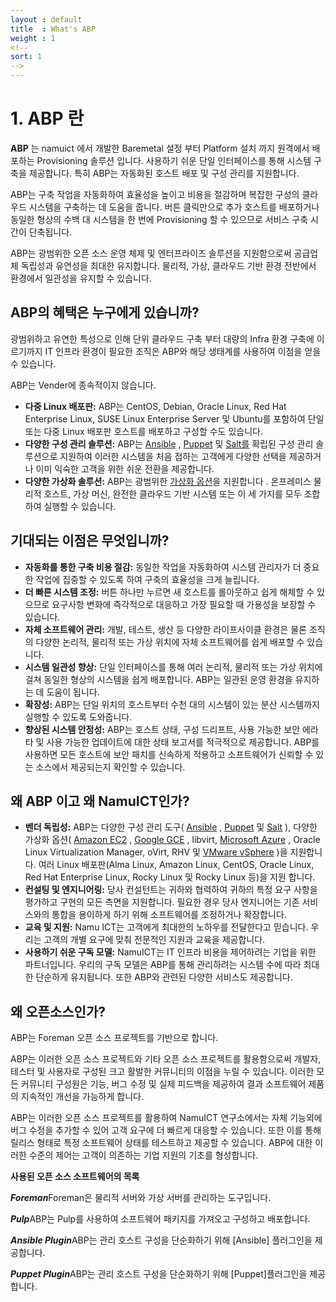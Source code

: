 ```yaml
---
layout : default
title  : What's ABP
weight : 1
<!--
sort: 1
-->
---
```


# 1. ABP 란
**ABP** 는 namuict 에서 개발한 Baremetal 설정 부터 Platform 설치 까지 원격에서 배포하는 Provisioning 솔루션 입니다. 사용하기 쉬운 단일 인터페이스를 통해 시스템 구축을 제공합니다. 특히 ABP는 자동화된 호스트 배포 및 구성 관리를 지원합니다.

ABP는 구축 작업을 자동화하여 효율성을 높이고 비용을 절감하며 복잡한 구성의 클라우드 시스템을 구축하는 데 도움을 줍니다. 버튼 클릭만으로 추가 호스트를 배포하거나 동일한 형상의 수백 대 시스템을 한 번에 Provisioning 할 수 있으므로 서비스 구축 시간이 단축됩니다.

ABP는 광범위한 오픈 소스 운영 체제 및 엔터프라이즈 솔루션을 지원함으로써 공급업체 독립성과 유연성을 최대한 유지합니다. 물리적, 가상, 클라우드 기반 환경 전반에서 환경에서 일관성을 유지할 수 있습니다.

## **ABP의 혜택은 누구에게 있습니까?**

광범위하고 유연한 특성으로 인해 단위 클라우드 구축 부터 대량의 Infra 환경 구축에 이르기까지 IT 인프라 환경이 필요한 조직은 ABP와 해당 생태계를 사용하여 이점을 얻을 수 있습니다.

ABP는 Vender에 종속적이지 않습니다.

- **다중 Linux 배포판:** ABP는 CentOS, Debian, Oracle Linux, Red Hat Enterprise Linux, SUSE Linux Enterprise Server 및 Ubuntu를 포함하여 단일 또는 다중 Linux 배포판 호스트를 배포하고 구성할 수도 있습니다.
- **다양한 구성 관리 솔루션:** ABP는 [Ansible](https://ansible.html) , [Puppet](https://puppet.html) 및 [Salt를](https://salt.html) 확립된 구성 관리 솔루션으로 지원하여 이러한 시스템을 처음 접하는 고객에게 다양한 선택을 제공하거나 이미 익숙한 고객을 위한 쉬운 전환을 제공합니다.
- **다양한 가상화 솔루션:** ABP는 광범위한 [가상화 옵션](https://compute_resources.html)을 지원합니다 . 온프레미스 물리적 호스트, 가상 머신, 완전한 클라우드 기반 시스템 또는 이 세 가지를 모두 조합하여 실행할 수 있습니다.

## **기대되는 이점은 무엇입니까?**

- **자동화를 통한 구축 비용 절감:** 동일한 작업을 자동화하여 시스템 관리자가 더 중요한 작업에 집중할 수 있도록 하여 구축의 효율성을 크게 늘립니다.
- **더 빠른 시스템 조정:** 버튼 하나만 누르면 새 호스트를 롤아웃하고 쉽게 해체할 수 있으므로 요구사항 변화에 즉각적으로 대응하고 가장 필요할 때 가용성을 보장할 수 있습니다.
- **자체 소프트웨어 관리:** 개발, 테스트, 생산 등 다양한 라이프사이클 환경은 물론 조직의 다양한 논리적, 물리적 또는 가상 위치에 자체 소프트웨어를 쉽게 배포할 수 있습니다.
- **시스템 일관성 향상:** 단일 인터페이스를 통해 여러 논리적, 물리적 또는 가상 위치에 걸쳐 동일한 형상의 시스템을 쉽게 배포합니다. ABP는 일관된 운영 환경을 유지하는 데 도움이 됩니다.
- **확장성:** ABP는 단일 위치의 호스트부터 수천 대의 시스템이 있는 분산 시스템까지 실행할 수 있도록 도와줍니다.
- **향상된 시스템 안정성:** ABP는 호스트 상태, 구성 드리프트, 사용 가능한 보안 에라타 및 사용 가능한 업데이트에 대한 상태 보고서를 적극적으로 제공합니다. ABP를 사용하면 모든 호스트에 보안 패치를 신속하게 적용하고 소프트웨어가 신뢰할 수 있는 소스에서 제공되는지 확인할 수 있습니다.

## **왜 ABP 이고 왜 NamuICT인가?**

- **벤더 독립성:** ABP는 다양한 구성 관리 도구( [Ansible](https://ansible.html) , [Puppet](https://puppet.html) 및 [Salt](https://salt.html) ), 다양한 가상화 옵션( [Amazon EC2](https://ec2.html) , [Google GCE](https://gce.html) , libvirt, [Microsoft Azure](https://azure.html) , Oracle Linux Virtualization Manager, oVirt, RHV 및 [VMware vSphere](https://vmware.html) )을 지원합니다. 여러 Linux 배포판(Alma Linux, Amazon Linux, CentOS, Oracle Linux, Red Hat Enterprise Linux, Rocky Linux 및 Rocky Linux 등)을 지원 합니다.
- **컨설팅 및 엔지니어링:** 당사 컨설턴트는 귀하와 협력하여 귀하의 특정 요구 사항을 평가하고 구현의 모든 측면을 지원합니다. 필요한 경우 당사 엔지니어는 기존 서비스와의 통합을 용이하게 하기 위해 소프트웨어를 조정하거나 확장합니다.
- **교육 및 지원:** Namu ICT는 고객에게 최대한의 노하우를 전달한다고 믿습니다. 우리는 고객의 개별 요구에 맞춰 전문적인 지원과 교육을 제공합니다.
- **사용하기 쉬운 구독 모델:** NamuICT는 IT 인프라 비용을 제어하려는 기업을 위한 파트너입니다. 우리의 구독 모델은 ABP를 통해 관리하려는 시스템 수에 따라 최대한 단순하게 유지됩니다. 또한 ABP와 관련된 다양한 서비스도 제공합니다.

## **왜 오픈소스인가?**

ABP는 Foreman 오픈 소스 프로젝트를 기반으로 합니다.

ABP는 이러한 오픈 소스 프로젝트와 기타 오픈 소스 프로젝트를 활용함으로써 개발자, 테스터 및 사용자로 구성된 크고 활발한 커뮤니티의 이점을 누릴 수 있습니다. 이러한 모든 커뮤니티 구성원은 기능, 버그 수정 및 실제 피드백을 제공하여 결과 소프트웨어 제품의 지속적인 개선을 가능하게 합니다.

ABP는 이러한 오픈 소스 프로젝트를 활용하여 NamuICT 연구소에서는 자체 기능외에 버그 수정을 추가할 수 있어 고객 요구에 더 빠르게 대응할 수 있습니다. 또한 이를 통해 릴리스 형태로 특정 소프트웨어 상태를 테스트하고 제공할 수 있습니다. ABP에 대한 이러한 수준의 제어는 고객이 의존하는 기업 지원의 기초를 형성합니다.

**사용된 오픈 소스 소프트웨어의 목록**

***Foreman***Foreman은 물리적 서버와 가상 서버를 관리하는 도구입니다.

***Pulp***ABP는 Pulp를 사용하여 소프트웨어 패키지를 가져오고 구성하고 배포합니다. 

***Ansible Plugin***ABP는 관리 호스트 구성을 단순화하기 위해 [Ansible] 플러그인을 제공합니다.

***Puppet Plugin***ABP는 관리 호스트 구성을 단순화하기 위해 [Puppet]플러그인을 제공합니다.
